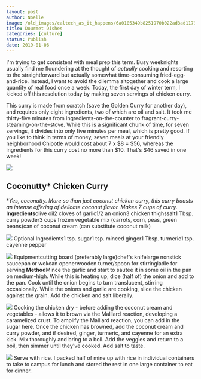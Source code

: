 ```yaml
---
layout: post
author: Noelle
image: /old_images/caltech_as_it_happens/6a0105349b8251970b022ad3ad1173200d.jpg
title: Dourmet Dishes
categories: [culture]
status: Publish
date: 2019-01-06
---
```


I'm trying to get consistent with meal prep this term. Busy weeknights usually find me floundering at the thought of *actually* cooking and resorting to the straightforward but actually somewhat time-consuming fried-egg-and-rice. Instead, I want to avoid the dilemma altogether and cook a large quantity of real food once a week. Today, the first day of winter term, I kicked off this resolution today by making seven servings of chicken curry.

This curry is made from scratch (save the Golden Curry for another day), and requires only eight ingredients, two of which are oil and salt. It took me thirty-five minutes from ingredients-on-the-counter to fragrant-curry-steaming-on-the-stove. While this is a significant chunk of time, for seven servings, it divides into only five minutes per meal, which is pretty good. If you like to think in terms of money, seven meals at your friendly neighborhood Chipotle would cost about 7 x $8 = $56, whereas the ingredients for this curry cost no more than $10. That's $46 saved in one week!


![](/old_images/caltech_as_it_happens/6a0105349b8251970b022ad3ad117b200d.jpg)
## Coconutty* Chicken Curry
**Yes, coconutty. More so than just coconut chicken curry, this curry boasts an intense offering of delicate coconut flavor.*
*Makes 7 cups of curry.*
**Ingredients**olive oil2 cloves of garlic1/2 an onion3 chicken thighssalt1 Tbsp. curry powder3 cups frozen vegetable mix (carrots, corn, peas, green beans)can of coconut cream (can substitute coconut milk)


![](/old_images/caltech_as_it_happens/6a0105349b8251970b022ad3cc4829200b.jpg)
Optional Ingredients1 tsp. sugar1 tsp. minced ginger1 Tbsp. turmeric1 tsp. cayenne pepper


![](/old_images/caltech_as_it_happens/6a0105349b8251970b022ad3cc482d200b.jpg)
Equipmentcutting board (preferably large)chef's knifelarge nonstick saucepan or wokcan openerwooden turner/spoon for stirringladle for serving
**Method**Mince the garlic and start to sautee it in some oil in the pan on medium-high. While this is heating up, dice (half of) the onion and add to the pan. Cook until the onion begins to turn translucent, stirring occasionally. While the onions and garlic are cooking, slice the chicken against the grain. Add the chicken and salt liberally.


![](/old_images/caltech_as_it_happens/6a0105349b8251970b022ad3cc4835200b.jpg)
Cooking the chicken dry - before adding the coconut cream and vegetables - allows it to brown via the Malliard reaction, developing a caramelized crust. To amplify the Malliard reaction, you can add in the sugar here. Once the chicken has browned, add the coconut cream and curry powder, and if desired, ginger, turmeric, and cayenne for an extra kick. Mix thoroughly and bring to a boil. Add the veggies and return to a boil, then simmer until they've cooked. Add salt to taste.


![](/old_images/caltech_as_it_happens/6a0105349b8251970b022ad3cc4825200b.jpg)
Serve with rice. I packed half of mine up with rice in individual containers to take to campus for lunch and stored the rest in one large container to eat for dinner.

